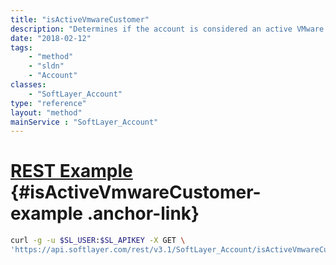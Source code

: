 ```yaml
---
title: "isActiveVmwareCustomer"
description: "Determines if the account is considered an active VMware customer and as such eligible to order VMware restricted products. This result is cached for up to 60 seconds. "
date: "2018-02-12"
tags:
    - "method"
    - "sldn"
    - "Account"
classes:
    - "SoftLayer_Account"
type: "reference"
layout: "method"
mainService : "SoftLayer_Account"
---
```


# [REST Example](#isActiveVmwareCustomer-example) <a href="/article/rest/"><i class="fas fa-question"></i></a> {#isActiveVmwareCustomer-example .anchor-link} 
```bash
curl -g -u $SL_USER:$SL_APIKEY -X GET \
'https://api.softlayer.com/rest/v3.1/SoftLayer_Account/isActiveVmwareCustomer'
```
